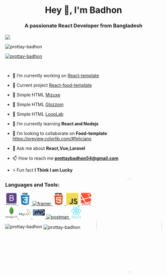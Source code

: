 <h1 align="center">Hey 👋, I'm Badhon</h1>
<h3 align="center">A passionate React Developer from Bangladesh</h3>
<img  align="center" src='https://axsisnet.com/wp-content/uploads/2018/08/banner-web-design.png'/>

<p align="left"> <img src="https://komarev.com/ghpvc/?username=prottay-badhon&label=Profile%20views&color=0e75b6&style=flat" alt="prottay-badhon" /> </p>

<p align="left"> <a href="https://github.com/ryo-ma/github-profile-trophy"><img src="https://github-profile-trophy.vercel.app/?username=prottay-badhon" alt="prottay-badhon" /></a> </p>

<p align="left"> <a href="https://twitter.com/" target="blank"><img src="https://img.shields.io/twitter/follow/?logo=twitter&style=for-the-badge" alt="" /></a> </p>

- 🔭 I’m currently working on [React-template](https://react-template-badhon.herokuapp.com/home)
- 👯 Current project [React-food-template](https://react-food-template.herokuapp.com/)
- 👯 Simple HTML [Mizuxe](https://prottay-badhon.github.io/Mizuxe/)
- 👯 Simple HTML [Glozzom](https://prottay-badhon.github.io/Glozzom/)
- 👯 Simple HTML [LoopLab](https://prottay-badhon.github.io/LoopLab/)

- 🌱 I’m currently learning **React and Nodejs**

- 👯 I’m looking to collaborate on **Food-template** https://preview.colorlib.com/#feliciano

- 💬 Ask me about **React,Vue,Laravel**

- 📫 How to reach me **prottaybadhon54@gmail.com**

- ⚡ Fun fact **I Think I am Lucky**
<img align='right' class='rounded-circle' src='https://scontent.fcgp10-1.fna.fbcdn.net/v/t1.6435-9/168169158_950682559071098_5766853616198430486_n.jpg?_nc_cat=102&ccb=1-3&_nc_sid=09cbfe&_nc_ohc=f41ybSP2_QIAX_BecO0&_nc_ht=scontent.fcgp10-1.fna&oh=b002b43212d3ca62211686714621f980&oe=60E5D628' height='300' width='210' style='border-radius: 100%'/>

<h3 align="left">Languages and Tools:</h3>
<p align="left"> <a href="https://getbootstrap.com" target="_blank"> <img src="https://raw.githubusercontent.com/devicons/devicon/master/icons/bootstrap/bootstrap-plain-wordmark.svg" alt="bootstrap" width="40" height="40"/> </a> <a href="https://www.w3schools.com/css/" target="_blank"> <img src="https://raw.githubusercontent.com/devicons/devicon/master/icons/css3/css3-original-wordmark.svg" alt="css3" width="40" height="40"/> </a> <a href="https://www.framer.com/" target="_blank"> <img src="https://www.vectorlogo.zone/logos/framer/framer-icon.svg" alt="framer" width="40" height="40"/> </a> <a href="https://www.w3.org/html/" target="_blank"> <img src="https://raw.githubusercontent.com/devicons/devicon/master/icons/html5/html5-original-wordmark.svg" alt="html5" width="40" height="40"/> </a> <a href="https://developer.mozilla.org/en-US/docs/Web/JavaScript" target="_blank"> <img src="https://raw.githubusercontent.com/devicons/devicon/master/icons/javascript/javascript-original.svg" alt="javascript" width="40" height="40"/> </a> <a href="https://laravel.com/" target="_blank"> <img src="https://raw.githubusercontent.com/devicons/devicon/master/icons/laravel/laravel-plain-wordmark.svg" alt="laravel" width="40" height="40"/> </a> <a href="https://www.mongodb.com/" target="_blank"> <img src="https://raw.githubusercontent.com/devicons/devicon/master/icons/mongodb/mongodb-original-wordmark.svg" alt="mongodb" width="40" height="40"/> </a> <a href="https://www.mysql.com/" target="_blank"> <img src="https://raw.githubusercontent.com/devicons/devicon/master/icons/mysql/mysql-original-wordmark.svg" alt="mysql" width="40" height="40"/> </a> <a href="https://www.php.net" target="_blank"> <img src="https://raw.githubusercontent.com/devicons/devicon/master/icons/php/php-original.svg" alt="php" width="40" height="40"/> </a> <a href="https://postman.com" target="_blank"> <img src="https://www.vectorlogo.zone/logos/getpostman/getpostman-icon.svg" alt="postman" width="40" height="40"/> </a> <a href="https://reactjs.org/" target="_blank"> <img src="https://raw.githubusercontent.com/devicons/devicon/master/icons/react/react-original-wordmark.svg" alt="react" width="40" height="40"/> </a> </p>

<p><img align="left" src="https://github-readme-stats.vercel.app/api/top-langs?username=prottay-badhon&show_icons=true&locale=en&layout=compact" alt="prottay-badhon" /></p>

<p>&nbsp;<img align="center" src="https://github-readme-stats.vercel.app/api?username=prottay-badhon&show_icons=true&locale=en" alt="prottay-badhon" /></p>
